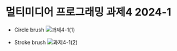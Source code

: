 # 멀티미디어 프로그래밍 과제4 2024-1

- Circle brush
![과제4-1(1)](https://github.com/user-attachments/assets/52848d4d-edea-4fd2-8307-4c8d063589de)

- Stroke brush
![과제4-1(2)](https://github.com/user-attachments/assets/083dc399-4e5e-41fd-8910-a207c7a66266)
